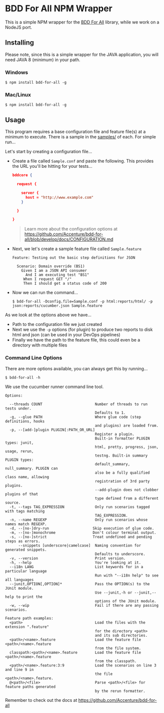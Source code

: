 # BDD For All NPM Wrapper

This is a simple NPM wrapper for the [BDD For All](https://github.com/Accenture/bdd-for-all) library, while we work on a NodeJS port.

## Installing

Please note, since this is a simple wrapper for the JAVA application, you will need JAVA 8 (minimum) in your path.

### Windows

```sbtshell
$ npm install bdd-for-all -g 
```

### Mac/Linux

```sbtshell
$ npm install bdd-for-all -g
```

## Usage

This program requires a base configuration file and feature file(s) at a minimum to execute.  There is a sample in the [samples/](samples/) of each.  For simple run...

Let's start by creating a configuration file...

* Create a file called `Sample.conf` and paste the following.  This provides the URL you'll be hitting for your tests...
  ```json
  bddcore {
  
    request {
  
      server {
        host = "http://www.example.com"
      }
  
    }
  
  }
  ```
  > Learn more about the configuration options at https://github.com/Accenture/bdd-for-all/blob/develop/docs/CONFIGURATION.md
* Next, we let's create a sample feature file called `Sample.feature`
  ```gherkin
  Feature: Testing out the basic step definitions for JSON
  
    Scenario: Domain override (BS1)
      Given I am a JSON API consumer
        And I am executing test "BS1"
       When I request GET "/"
       Then I should get a status code of 200
  ```
* Now we can run the command...
  ```sbtshell
  $ bdd-for-all -Dconfig.file=Sample.conf -p html:reports/html/ -p json:reports/cucumber.json Sample.feature
  ```

As we look at the options above we have...

* Path to the configuration file we just created
* Next we use the `-p` options (for plugin) to produce two reports to disk html and json (can be used in your DevOps pipelines)
* Finally we have the path to the feature file, this could even be a directory with multiple files

### Command Line Options

There are more options available, you can always get this by running...

```sbtshell
$ bdd-for-all -h
```

We use the cucumber runner command line tool.

```sbtshell
Options:

  --threads COUNT                        Number of threads to run tests under.
                                         Defaults to 1.
  -g, --glue PATH                        Where glue code (step definitions, hooks
                                         and plugins) are loaded from.
  -p, --[add-]plugin PLUGIN[:PATH_OR_URL]
                                         Register a plugin.
                                         Built-in formatter PLUGIN types: junit,
                                         html, pretty, progress, json, usage, rerun,
                                         testng. Built-in summary PLUGIN types:
                                         default_summary, null_summary. PLUGIN can
                                         also be a fully qualified class name, allowing
                                         registration of 3rd party plugins.
                                         --add-plugin does not clobber plugins of that
                                         type defined from a different source.
  -t, --tags TAG_EXPRESSION              Only run scenarios tagged with tags matching
                                         TAG_EXPRESSION.
  -n, --name REGEXP                      Only run scenarios whose names match REGEXP.
  -d, --[no-]dry-run                    Skip execution of glue code.
  -m, --[no-]monochrome                 Don't colour terminal output.
  -s, --[no-]strict                     Treat undefined and pending steps as errors.
      --snippets [underscore|camelcase]  Naming convention for generated snippets.
                                         Defaults to underscore.
  -v, --version                          Print version.
  -h, --help                             You're looking at it.
  --i18n LANG                            List keywords for in a particular language
                                         Run with "--i18n help" to see all languages
  --junit,OPTION[,OPTION]*               Pass the OPTION(s) to the JUnit module.
                                         Use --junit,-h or --junit,--help to print the
                                         options of the JUnit module.
  -w, --wip                              Fail if there are any passing scenarios.

Feature path examples:
  <path>                                 Load the files with the extension ".feature"
                                         for the directory <path>
                                         and its sub directories.
  <path>/<name>.feature                  Load the feature file <path>/<name>.feature
                                         from the file system.
  classpath:<path>/<name>.feature        Load the feature file <path>/<name>.feature
                                         from the classpath.
  <path>/<name>.feature:3:9              Load the scenarios on line 3 and line 9 in
                                         the file <path>/<name>.feature.
  @<path>/<file>                         Parse <path>/<file> for feature paths generated
                                         by the rerun formatter.
```

Remember to check out the docs at https://github.com/Accenture/bdd-for-all